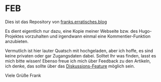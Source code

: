 # FEB
Dies ist das Repository von [franks.erratisches.blog](https://franks.erratisches.blog)

Es dient eigentlich nur dazu, eine Kopie meiner Webseite bzw. des Hugo-Projektes vorzuhalten und irgendwann einmal eine Kommentier-Funktion anzubieten.

Vermutlich ist hier lauter Quatsch mit hochgeladen, aber ich hoffe, es sind keine privaten oder gar Zugangsdaten dabei.
Solltet Ihr was finden, lasst es mich bitte wissen! Ebenso freue ich mich über Feedback zu den Artikeln, ich denke, das sollte über das [Diskussions-Feature](https://github.com/Mudhenn/FEB/discussions) möglich sein.

Viele Grüße
Frank
